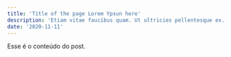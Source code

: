 ```yaml
---
title: 'Title of the page Lorem Ypsun here'
description: 'Etiam vitae faucibus quam. Ut ultricies pellentesque ex. Cras vitae  maximus odio.'
date: '2020-11-11'
---
```

Esse é o conteúdo do post.
